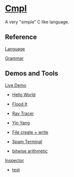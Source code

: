 # [Cmpl](https://github.com/karetkaz/Cmpl)

A very "simple" C like language.

## Reference

[Language](extras/Cmpl.md)

[Grammar](https://github.com/karetkaz/Cmpl/blob/master/extras/Cmpl.g4)

## Demos and Tools

[Live Demo](http://karetkaz.github.io/Cmpl/demo.html)

* [Hello World](http://karetkaz.github.io/Cmpl/demo.html#libFile&file=HelloWold.ci&content=File.out.write("hello%20world");)

* [Flood It](http://karetkaz.github.io/Cmpl/demo.html#libGfx&file=FloodIt.ci&project=cmplGfx/test/demo/FloodIt.ci)

* [Ray Tracer](http://karetkaz.github.io/Cmpl/demo.html#libGfx&file=RayTracer0.ci&project=cmplGfx/test/demo/RayTracer0.ci)

* [Yin Yang](http://karetkaz.github.io/Cmpl/demo.html#libGfx&file=YinYang.ci&project=cmplGfx/test/demo.procedural/YinYang.ci)

* [File create + write](http://karetkaz.github.io/Cmpl/demo.html#libFile&file=file.ci&content=Ly8gdGVzdCB3cml0aW5nIGludG8gYSBmaWxlCi8vIGFmdGVyIGV4ZWN1dGlvbiwgcmVmcmVzaCB0aGUgbGlzdCBvZiBmaWxlcyB0byBzZWUgdGhlIG91dHB1dAoKRmlsZSBmaWxlID0gRmlsZS5jcmVhdGUoImEudHh0Iik7CmZpbGUud3JpdGUoIlRoZSBxdWljayBicm93biBmb3gganVtcHMgb3ZlciB0aGUgbGF6eSBkb2cuXG4iKTsKZmlsZS5jbG9zZSgpOwo)

* [Spam Terminal](http://karetkaz.github.io/Cmpl/demo.html#file=SpamTerminal.ci&content=Zm9yIChpbnQgaSA9IDA7IGkgPCAxMDAwMDsgaSArPSAxKSB7Cglmb3IgKGludCBqID0gMDsgaiA8IDEwMDAwOyBqICs9IDEpIHt9CglkZWJ1ZygibWVzc2FnZSIsIGkpOwp9Cg)

* [bitwise arithmetic](http://karetkaz.github.io/Cmpl/demo.html#file=BitwiseArithmetic.ci&project=cmplStd/test/demo/BitwiseArithmetic.ci)

[Inspector](http://karetkaz.github.io/Cmpl/extras/Inspector/Inspector.html)

* [test](http://karetkaz.github.io/Cmpl/extras/Inspector/Inspector.html#../../extras/dump/test.prof.json)
